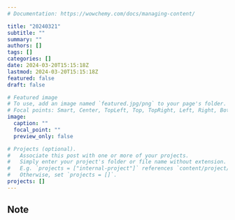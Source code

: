 ```yaml
---
# Documentation: https://wowchemy.com/docs/managing-content/

title: "20240321"
subtitle: ""
summary: ""
authors: []
tags: []
categories: []
date: 2024-03-20T15:15:18Z
lastmod: 2024-03-20T15:15:18Z
featured: false
draft: false

# Featured image
# To use, add an image named `featured.jpg/png` to your page's folder.
# Focal points: Smart, Center, TopLeft, Top, TopRight, Left, Right, BottomLeft, Bottom, BottomRight.
image:
  caption: ""
  focal_point: ""
  preview_only: false

# Projects (optional).
#   Associate this post with one or more of your projects.
#   Simply enter your project's folder or file name without extension.
#   E.g. `projects = ["internal-project"]` references `content/project/deep-learning/index.md`.
#   Otherwise, set `projects = []`.
projects: []
---
```


## Note


